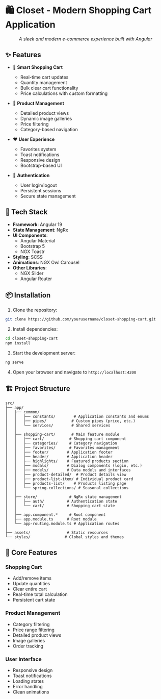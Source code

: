 # 🛍️ Closet - Modern Shopping Cart Application

<div align="center">
  <p><em>A sleek and modern e-commerce experience built with Angular</em></p>
</div>

## ✨ Features

- 🛒 **Smart Shopping Cart**
  - Real-time cart updates
  - Quantity management
  - Bulk clear cart functionality
  - Price calculations with custom formatting
  
- 💫 **Product Management**
  - Detailed product views
  - Dynamic image galleries
  - Price filtering
  - Category-based navigation
  
- ❤️ **User Experience**
  - Favorites system
  - Toast notifications
  - Responsive design
  - Bootstrap-based UI
  
- 🔐 **Authentication**
  - User login/logout
  - Persistent sessions
  - Secure state management

## 🚀 Tech Stack

- **Framework**: Angular 19
- **State Management**: NgRx
- **UI Components**: 
  - Angular Material
  - Bootstrap 5
  - NGX Toastr
- **Styling**: SCSS
- **Animations**: NGX Owl Carousel
- **Other Libraries**:
  - NGX Slider
  - Angular Router

## 📦 Installation

1. Clone the repository:
```bash
git clone https://github.com/yourusername/closet-shopping-cart.git
```

2. Install dependencies:
```bash
cd closet-shopping-cart
npm install
```

3. Start the development server:
```bash
ng serve
```

4. Open your browser and navigate to `http://localhost:4200`

## 🏗️ Project Structure

```
src/
├── app/
│   ├── common/
│   │   ├── constants/        # Application constants and enums
│   │   ├── pipes/           # Custom pipes (price, etc.)
│   │   └── services/        # Shared services
│   │
│   ├── shopping-cart/       # Main feature module
│   │   ├── cart/           # Shopping cart component
│   │   ├── categories/     # Category navigation
│   │   ├── favorites/      # Favorites management
│   │   ├── footer/        # Application footer
│   │   ├── header/        # Application header
│   │   ├── highlights/    # Featured products section
│   │   ├── modals/        # Dialog components (login, etc.)
│   │   ├── models/        # Data models and interfaces
│   │   ├── product-detailed/  # Product details view
│   │   ├── product-list-item/ # Individual product card
│   │   ├── products-list/    # Products listing page
│   │   └── spring-collections/ # Seasonal collections
│   │
│   ├── store/              # NgRx state management
│   │   ├── auth/          # Authentication state
│   │   └── cart/          # Shopping cart state
│   │
│   ├── app.component.*     # Root component
│   ├── app.module.ts      # Root module
│   └── app-routing.module.ts # Application routes
│
├── assets/                # Static resources
└── styles/               # Global styles and themes
```

## 🎯 Core Features

### Shopping Cart
- Add/remove items
- Update quantities
- Clear entire cart
- Real-time total calculation
- Persistent cart state

### Product Management
- Category filtering
- Price range filtering
- Detailed product views
- Image galleries
- Order tracking

### User Interface
- Responsive design
- Toast notifications
- Loading states
- Error handling
- Clean animations
